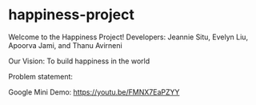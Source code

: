 # happiness-project

Welcome to the Happiness Project!
Developers: Jeannie Situ, Evelyn Liu, Apoorva Jami, and Thanu Avirneni

Our Vision: To build happiness in the world

Problem statement:

Google Mini Demo: https://youtu.be/FMNX7EaPZYY
